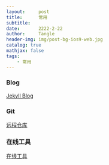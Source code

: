 ```yaml
---
layout:     post
title:      常用
subtitle:   
date:       2222-2-22
author:     Tangle
header-img: img/post-bg-ios9-web.jpg
catalog: true
mathjax: false
tags:
    - 常用
---
```


### Blog

[Jekyll Blog](https://jiujie.gq/2020/09/11/Jekyll-Blog/)

### Git

[远程仓库](https://jiujie.gq/2020/06/19/GitHub-Git-%E8%BF%9C%E7%A8%8B%E4%BB%93%E5%BA%93/)

### 在线工具

[在线工具](https://jiujie.gq/2020/09/13/%E5%9C%A8%E7%BA%BF%E5%B7%A5%E5%85%B7/)

